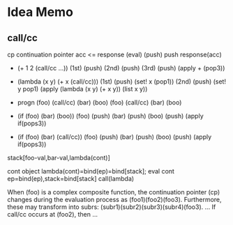 # Idea Memo

## call/cc 

cp continuation pointer
acc <= response (eval)
(push) push response(acc)

- (+ 1 2 (call/cc ...)) 
(1st) (push) (2nd) (push) (3rd) (push) (apply + (pop3))

- (lambda (x y) (+ x (call/cc)))
(1st) (push) (set! x (pop1)) (2nd) (push) (set! y pop1) (apply (lambda (x y) (+ x y)) (list x y))

- progn (foo) (call/cc) (bar) (boo)
(foo) (call/cc) (bar) (boo) 

- (if (foo) (bar) (boo))
(foo) (push) (bar) (push) (boo) (push) (apply if(pops3))

- (if (foo) (bar) (call/cc))
(foo) (push) (bar) (push) (boo) (push) (apply if(pops3))

stack[foo-val,bar-val,lambda(cont)]

cont object lambda(cont)=bind(ep)=bind[stack];
eval cont ep=bind(ep),stack=bind[stack] call(lambda)

When (foo) is a complex composite function, the continuation pointer (cp) changes during the evaluation process as (foo1)(foo2)(foo3). Furthermore, these may transform into subrs: (subr1)(subr2)(subr3)(subr4)(foo3). … If call/cc occurs at (foo2), then …
